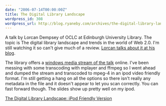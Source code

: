 ```yaml
---
date: "2006-07-14T00:00:00Z"
title: The Digital Library Landscape
wordpress_id: 308
wordpress_url: http://blog.ryaneby.com/archives/the-digital-library-landscape/
---
```

A talk by Lorcan Dempsey of OCLC at Edinburgh University Library. The topic is The digital library landscape and trends in the world of Web 2.0. I'm still watching it so can't give much of a review. <a href="http://orweblog.oclc.org/archives/001054.html">Lorcan talks about it at his blog</a>.

The library offers a <a href="http://nevis.lib.ed.ac.uk/lorcan_dempsey_archive.asx">windows media stream of the talk</a> online. I've been messing with some transcoding with mplayer and ffmpeg so I went ahead and dumped the stream and transcoded to mpeg-4 in an ipod video friendly format. I'm still getting a hang on all the options so there isn't really any metadata in the file and it doesn't appear to let you scan correctly. You can fast forward though. The slides show up pretty well on my ipod.

<a href="http://blog.ryaneby.com/stuff/lorcan_talk_edinburgh.mov">The Digital Library Landscape: iPod Friendly Version</a>
